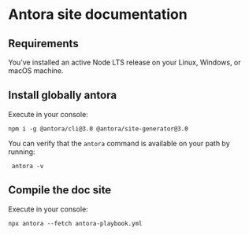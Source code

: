 # Antora site documentation

## Requirements

You’ve installed an active Node LTS release on your Linux, Windows, or macOS machine.

## Install globally antora

Execute in your console:

`npm i -g @antora/cli@3.0 @antora/site-generator@3.0`

You can verify that the `antora` command is available on your path by running:

` antora -v`

## Compile the doc site

Execute in your console:

`npx antora --fetch antora-playbook.yml`
